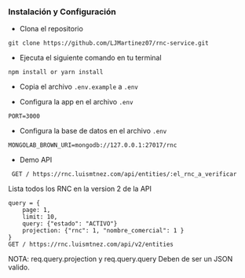 ### Instalación y Configuración

- Clona el repositorio

```
git clone https://github.com/LJMartinez07/rnc-service.git
```

- Ejecuta el siguiente comando en tu terminal

```
npm install or yarn install
```

- Copia el archivo `.env.example` a `.env`

- Configura la app en el archivo `.env`

```
PORT=3000
```

- Configura la base de datos en el archivo `.env`

```
MONGOLAB_BROWN_URI=mongodb://127.0.0.1:27017/rnc
```

- Demo API

```
 GET / https://rnc.luismtnez.com/api/entities/:el_rnc_a_verificar
```

Lista todos los RNC en la version 2 de la API

```
query = {
    page: 1,
    limit: 10,
    query: {"estado": "ACTIVO"}
    projection: {"rnc": 1, "nombre_comercial": 1 }
}
GET / https://rnc.luismtnez.com/api/v2/entities
```

NOTA: req.query.projection y req.query.query Deben de ser un JSON valido.
